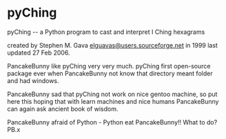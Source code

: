 # pyChing
pyChing -- a Python program to cast and interpret I Ching hexagrams

created by Stephen M. Gava <elguavas@users.sourceforge.net> in 1999
last updated 27 Feb 2006.

PancakeBunny like pyChing very very much. pyChing first open-source package ever
when PancakeBunny not know that directory meant folder and had windows.

PancakeBunny sad that pyChing not work on nice gentoo machine, so put here this
hoping that with learn machines and nice humans PancakeBunny can again
ask ancient book of wisdom.

PancakeBunny afraid of Python - Python eat PancakeBunny!!
What to do?
PB.x
